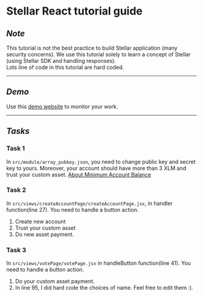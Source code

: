 # Stellar React tutorial guide

## **_Note_**

This tutorial is not the best practice to build Stellar application (many security concerns). We use this tutorial solely to learn a concept of Stellar (using Stellar SDK and handling responses).  
Lots line of code in this tutorial are hard coded.

---

## **_Demo_**

Use this [demo website](https://ballpor98.github.io/StellarxReact101/) to monitor your work.

---

## **_Tasks_**

### **Task 1**

In `src/module/array_pubkey.json`, you need to change public key and secret key to yours. Moreover, your account should have more than 3 XLM and trust your custom asset. [About Minimum Account Balance](https://www.stellar.org/developers/guides/concepts/fees.html#minimum-account-balance)

### **Task 2**

In `src/views/createAccountPage/createAccountPage.jsx`, in handler function(line 27). You need to handle a button action.

1. Create new account
2. Trust your custom asset
3. Do new asset payment.

### **Task 3**

In `src/views/votePage/votePage.jsx` in handleButton function(line 41). You need to handle a button action.

1. Do your custom asset payment.
2. In line 95, I did hard code the choices of name. Feel free to edit them :).
